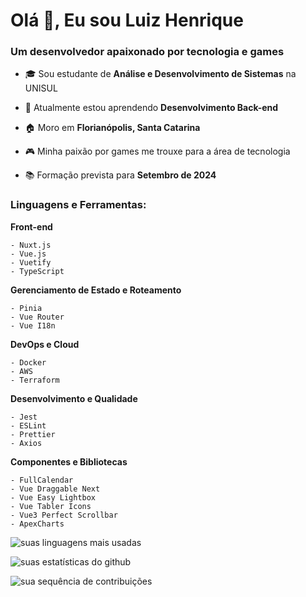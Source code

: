 <h1 align="left">Olá 👋, Eu sou Luiz Henrique</h1>
<h3 align="left">Um desenvolvedor apaixonado por tecnologia e games</h3>

- 🎓 Sou estudante de **Análise e Desenvolvimento de Sistemas** na UNISUL

- 🌱 Atualmente estou aprendendo **Desenvolvimento Back-end**

- 🏠 Moro em **Florianópolis, Santa Catarina**

- 🎮 Minha paixão por games me trouxe para a área de tecnologia

- 📚 Formação prevista para **Setembro de 2024**

<h3 align="left">Linguagens e Ferramentas:</h3>

**Front-end**
```
- Nuxt.js
- Vue.js
- Vuetify
- TypeScript
```

**Gerenciamento de Estado e Roteamento**
```
- Pinia
- Vue Router
- Vue I18n
```

**DevOps e Cloud**
```
- Docker
- AWS
- Terraform
```

**Desenvolvimento e Qualidade**
```
- Jest
- ESLint
- Prettier
- Axios
```

**Componentes e Bibliotecas**
```
- FullCalendar
- Vue Draggable Next
- Vue Easy Lightbox
- Vue Tabler Icons
- Vue3 Perfect Scrollbar
- ApexCharts
```

<p align="left">
<img src="https://github-readme-stats.vercel.app/api/top-langs?username=SEU-USERNAME&show_icons=true&locale=en&layout=compact&theme=dark" alt="suas linguagens mais usadas"/>
</p>

<p align="left">
<img src="https://github-readme-stats.vercel.app/api?username=SEU-USERNAME&show_icons=true&locale=en&theme=dark" alt="suas estatísticas do github"/>
</p>

<p align="left">
<img src="https://github-readme-streak-stats.herokuapp.com/?user=SEU-USERNAME&theme=dark" alt="sua sequência de contribuições"/>
</p>
